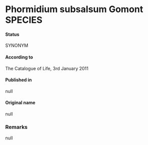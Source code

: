 # Phormidium subsalsum Gomont SPECIES

#### Status
SYNONYM

#### According to
The Catalogue of Life, 3rd January 2011

#### Published in
null

#### Original name
null

### Remarks
null